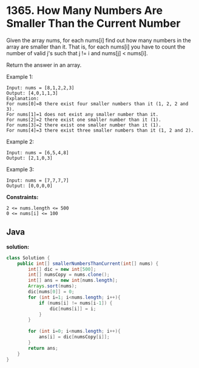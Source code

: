 # 1365. How Many Numbers Are Smaller Than the Current Number

Given the array nums, for each nums[i] find out how many numbers in the array are smaller than it. That is, for each nums[i] you have to count the number of valid j's such that j != i and nums[j] < nums[i].

Return the answer in an array.

Example 1:
```
Input: nums = [8,1,2,2,3]
Output: [4,0,1,1,3]
Explanation: 
For nums[0]=8 there exist four smaller numbers than it (1, 2, 2 and 3). 
For nums[1]=1 does not exist any smaller number than it.
For nums[2]=2 there exist one smaller number than it (1). 
For nums[3]=2 there exist one smaller number than it (1). 
For nums[4]=3 there exist three smaller numbers than it (1, 2 and 2).
```
Example 2:
```
Input: nums = [6,5,4,8]
Output: [2,1,0,3]
```
Example 3:
```
Input: nums = [7,7,7,7]
Output: [0,0,0,0]
```

**Constraints:**
```
2 <= nums.length <= 500
0 <= nums[i] <= 100
```

## Java

**solution:**
```java
class Solution {
    public int[] smallerNumbersThanCurrent(int[] nums) {
        int[] dic = new int[500];
        int[] numsCopy = nums.clone();
        int[] ans = new int[nums.length];
        Arrays.sort(nums);
        dic[nums[0]] = 0;
        for (int i=1; i<nums.length; i++){
            if (nums[i] != nums[i-1]) {
                dic[nums[i]] = i;
            }
        }
        
        for (int i=0; i<nums.length; i++){
            ans[i] = dic[numsCopy[i]];
        }
        return ans;
    }
}
```
